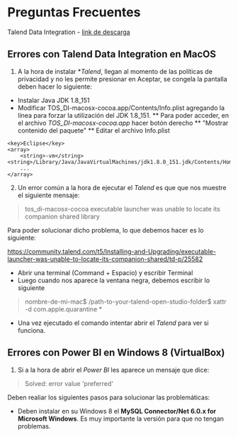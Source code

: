 # Preguntas Frecuentes

Talend Data Integration - [link de descarga](https://info.talend.com/trial-talend-data-integration.html)

## Errores con **Talend Data Integration** en MacOS

1) A la hora de instalar **Talend*, llegan al momento de las políticas de privacidad y no les permite presionar en Aceptar, se congela la pantalla deben hacer lo siguiente:

* Instalar Java JDK 1.8_151
* Modificar TOS_DI-macosx-cocoa.app/Contents/Info.plist agregando la línea para forzar la utilización del JDK 1.8_151. 
** Para poder acceder, en el archivo *TOS_DI-macosx-cocoa.app* hacer botón derecho 
** "Mostrar contenido del paquete"
** Editar el archivo Info.plist

``` plist
<key>Eclipse</key>
<array>
	<string>-vm</string><string>/Library/Java/JavaVirtualMachines/jdk1.8.0_151.jdk/Contents/Home/bin/java</string>
	...
</array>
```

2) Un error común a la hora de ejecutar el *Talend* es que que nos muestre el siguiente mensaje:

> tos_di-macosx-cocoa executable launcher was unable to locate its companion shared library

Para poder solucionar dicho problema, lo que debemos hacer es lo siguiente:

https://community.talend.com/t5/Installing-and-Upgrading/executable-launcher-was-unable-to-locate-its-companion-shared/td-p/25582

* Abrir una terminal (Command + Espacio) y escribir Terminal
* Luego cuando nos aparece la ventana negra, debemos escribir lo siguiente
> nombre-de-mi-mac$ /path-to-your-talend-open-studio-folder$ xattr -d com.apple.quarantine *

* Una vez ejecutado el comando intentar abrir el *Talend* para ver si funciona.


## Errores con Power BI en Windows 8 (VirtualBox)

1) Si a la hora de abrir el *Power BI* les aparece un mensaje que dice:

> Solved: error value 'preferred'

Deben realiar los siguientes pasos para solucionar las problemáticas:

* Deben instalar en su Windows 8 el **MySQL Connector/Net 6.0.x for Microsoft Windows**. Es muy importante la versión para que no tengan problemas.